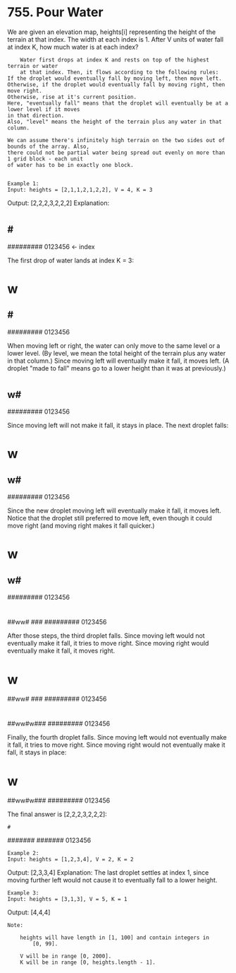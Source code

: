 # 755. Pour Water

We are given an elevation map, heights[i] representing the height of the
        terrain at that index. The width at each index is 1. After V units of water
        fall at index K, how much water is at each index?
    
    
        Water first drops at index K and rests on top of the highest terrain or water
        at that index. Then, it flows according to the following rules:
    If the droplet would eventually fall by moving left, then move left.
    Otherwise, if the droplet would eventually fall by moving right, then move right.
    Otherwise, rise at it's current position.
    Here, "eventually fall" means that the droplet will eventually be at a lower level if it moves
    in that direction.
    Also, "level" means the height of the terrain plus any water in that column.
    
    We can assume there's infinitely high terrain on the two sides out of bounds of the array. Also,
    there could not be partial water being spread out evenly on more than 1 grid block - each unit
    of water has to be in exactly one block.
    

    Example 1:
    Input: heights = [2,1,1,2,1,2,2], V = 4, K = 3
Output: [2,2,2,3,2,2,2]
Explanation:
#       #
#       #
##  # ###
#########
 0123456    <- index

The first drop of water lands at index K = 3:

#       #
#   w   #
##  # ###
#########
 0123456

When moving left or right, the water can only move to the same level or a lower level.
(By level, we mean the total height of the terrain plus any water in that column.)
Since moving left will eventually make it fall, it moves left.
(A droplet "made to fall" means go to a lower height than it was at previously.)

#       #
#       #
## w# ###
#########
 0123456

Since moving left will not make it fall, it stays in place.  The next droplet falls:

#       #
#   w   #
## w# ###
#########
 0123456

Since the new droplet moving left will eventually make it fall, it moves left.
Notice that the droplet still preferred to move left,
even though it could move right (and moving right makes it fall quicker.)

#       #
#  w    #
## w# ###
#########
 0123456

#       #
#       #
##ww# ###
#########
 0123456

After those steps, the third droplet falls.
Since moving left would not eventually make it fall, it tries to move right.
Since moving right would eventually make it fall, it moves right.

#       #
#   w   #
##ww# ###
#########
 0123456

#       #
#       #
##ww#w###
#########
 0123456

Finally, the fourth droplet falls.
Since moving left would not eventually make it fall, it tries to move right.
Since moving right would not eventually make it fall, it stays in place:

#       #
#   w   #
##ww#w###
#########
 0123456

The final answer is [2,2,2,3,2,2,2]:

    #
 #######
 #######
 0123456

    

    Example 2:
    Input: heights = [1,2,3,4], V = 2, K = 2
Output: [2,3,3,4]
Explanation:
The last droplet settles at index 1, since moving further left would not cause it to eventually fall to a lower height.

    

    Example 3:
    Input: heights = [3,1,3], V = 5, K = 1
Output: [4,4,4]

    

    Note:
    
        heights will have length in [1, 100] and contain integers in
            [0, 99].
        
        V will be in range [0, 2000].
        K will be in range [0, heights.length - 1].